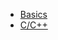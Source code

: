 <!-- TITLE: Emacs -->
<!-- SUBTITLE: A quick summary of Emacs -->


* [Basics](/emacs/basics)
* [C/C++](/emacs/ccplusplus)
